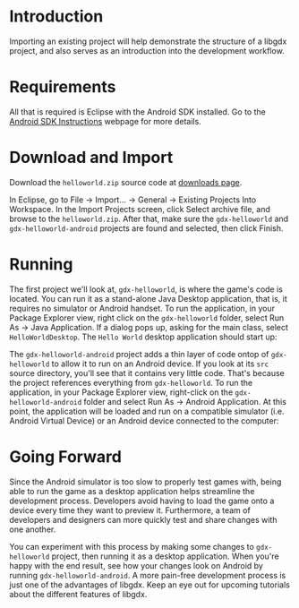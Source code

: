 # Introduction #

Importing an existing project will help demonstrate the structure of a libgdx project, and also serves as an introduction into the development workflow.

# Requirements #

All that is required is Eclipse with the Android SDK installed. Go to the [Android SDK Instructions](http://developer.android.com/sdk/index.html) webpage for more details.

# Download and Import #

Download the `helloworld.zip` source code at [downloads page](http://code.google.com/p/libgdx/downloads/list).

In Eclipse, go to File -> Import... -> General -> Existing Projects Into Workspace. In the Import Projects screen, click Select archive file, and browse to the `helloworld.zip`. After that, make sure the `gdx-helloworld` and `gdx-helloworld-android` projects are found and selected, then click Finish.

# Running #

The first project we'll look at, `gdx-helloworld`, is where the game's code is located. You can run it as a stand-alone Java Desktop application, that is, it requires no simulator or Android handset. To run the application, in your Package Explorer view, right click on the `gdx-helloworld` folder, select Run As -> Java Application. If a dialog pops up, asking for the main class, select `HelloWorldDesktop`. The `Hello World` desktop application should start up:

The `gdx-helloworld-android` project adds a thin layer of code ontop of `gdx-helloworld` to allow it to run on an Android device. If you look at its `src` source directory, you'll see that it contains very little code. That's because the project references everything from `gdx-helloworld`. To run the application, in your Package Explorer view, right-click on the `gdx-helloworld-android` folder and select Run As -> Android Application. At this point, the application will be loaded and run on a compatible simulator (i.e. Android Virtual Device) or an Android device connected to the computer:

# Going Forward #

Since the Android simulator is too slow to properly test games with, being able to run the game as a desktop application helps streamline the development process. Developers avoid having to load the game onto a device every time they want to preview it. Furthermore, a team of developers and designers can more quickly test and share changes with one another.

You can experiment with this process by making some changes to `gdx-helloworld` project, then running it as a desktop application. When you're happy with the end result, see how your changes look on Android by running `gdx-helloworld-android`. A more pain-free development process is just one of the advantages of libgdx. Keep an eye out for upcoming tutorials about the different features of libgdx.